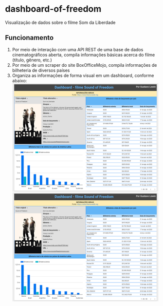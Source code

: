 # dashboard-of-freedom
Visualização de dados sobre o filme Som da Liberdade

## Funcionamento
1. Por meio de interação com uma API REST de uma base de dados cinematográficos aberta, compila informações básicas acerca do filme (título, gênero, etc.)
2. Por meio de um scraper do site BoxOfficeMojo, compila informações de bilheteria de diversos países
3. Organiza as informações de forma visual em um dashboard, conforme abaixo:
![alt text](https://github.com/gustavoflw/dashboard-of-freedom/blob/main/dashboard1.png?raw=true)
![alt text](https://github.com/gustavoflw/dashboard-of-freedom/blob/main/dashboard2.png?raw=true)